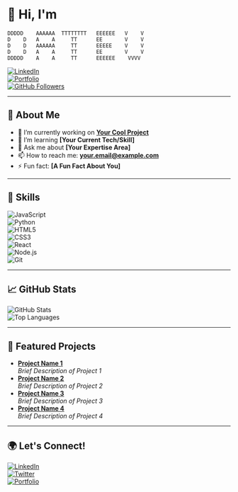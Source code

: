 # 👋 Hi, I'm
```
DDDDD    AAAAAA  TTTTTTTT   EEEEEE   V    V
D    D   A    A     TT      EE       V    V
D    D   AAAAAA     TT      EEEEE    V    V
D    D   A    A     TT      EE       V    V
DDDDD    A    A     TT      EEEEEE    VVVV
```

[![LinkedIn](https://img.shields.io/badge/-LinkedIn-blue?style=flat&logo=LinkedIn&logoColor=white&link=https://www.linkedin.com/in/datev-araboghlian)](https://www.linkedin.com/in/datev-araboghlian)  
[![Portfolio](https://img.shields.io/badge/-Portfolio-black?style=flat&logo=web&logoColor=white&link=https://yourportfolio.com)](https://yourportfolio.com)  
[![GitHub Followers](https://img.shields.io/github/followers/datev-araboghlian?label=Follow%20Me&style=social)](https://github.com/datev-araboghlian)

---

## 💼 About Me
- 🔭 I’m currently working on **[Your Cool Project]([https://github.com/yourusername/yourproject](https://github.com/datev-araboghlian/Gakhaghan))**  
- 🌱 I’m learning **[Your Current Tech/Skill]**  
- 💬 Ask me about **[Your Expertise Area]**  
- 📫 How to reach me: **[your.email@example.com](mailto:datev.arab-oghlian@gmail.com)**  
- ⚡ Fun fact: **[A Fun Fact About You]**  

---

## 🚀 Skills
![JavaScript](https://img.shields.io/badge/-JavaScript-black?style=flat&logo=javascript)  
![Python](https://img.shields.io/badge/-Python-black?style=flat&logo=python)  
![HTML5](https://img.shields.io/badge/-HTML5-black?style=flat&logo=html5)  
![CSS3](https://img.shields.io/badge/-CSS3-black?style=flat&logo=css3)  
![React](https://img.shields.io/badge/-React-black?style=flat&logo=react)  
![Node.js](https://img.shields.io/badge/-Node.js-black?style=flat&logo=node.js)  
![Git](https://img.shields.io/badge/-Git-black?style=flat&logo=git)  

---

## 📈 GitHub Stats
![GitHub Stats](https://github-readme-stats.vercel.app/api?username=datev-araboghlian&show_icons=true&hide_title=true&count_private=true&theme=radical)  
![Top Languages](https://github-readme-stats.vercel.app/api/top-langs/?username=datev-araboghlian&layout=compact&theme=radical)  

---

## 🔖 Featured Projects
- [**Project Name 1**](https://github.com/datev-araboghlian/project1)  
  _Brief Description of Project 1_  
- [**Project Name 2**](https://github.com/datev-araboghlian/project2)  
  _Brief Description of Project 2_  
- [**Project Name 3**](https://github.com/datev-araboghlian/project3)  
  _Brief Description of Project 3_  
- [**Project Name 4**](https://github.com/datev-araboghlian/project4)  
  _Brief Description of Project 4_  

---

## 🌍 Let's Connect!
[![LinkedIn](https://img.shields.io/badge/-LinkedIn-blue?style=flat&logo=LinkedIn&logoColor=white&link=https://www.linkedin.com/in/yourusername)](https://www.linkedin.com/in/yourusername)  
[![Twitter](https://img.shields.io/badge/-Twitter-blue?style=flat&logo=Twitter&logoColor=white&link=https://twitter.com/yourusername)](https://twitter.com/yourusername)  
[![Portfolio](https://img.shields.io/badge/-Portfolio-black?style=flat&logo=web&logoColor=white&link=https://yourportfolio.com)](https://yourportfolio.com)
